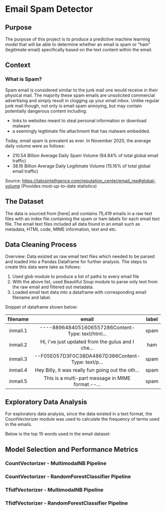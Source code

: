 # Email Spam Detector

## Purpose

The purpose of this project is to produce a predictive machine learning model that will be able to determine whether an email is spam or "ham" (legitimate email) specifically based on the text content within the email.

## Context

### What is Spam?
Spam email is considered similar to the junk mail one would receive in their physical mail. The majority these spam emails are unsolicited commercial advertising and simply result in clogging up your email inbox. Unlike regular junk mail though, not only is email spam annoying, but may contain potentially dangerous content including:

- links to websites meant to steal personal information or download malware
- a seemingly legitimate file attachment that has malware embedded.

Today, email spam is prevalent as ever. In November 2020, the average daily volume were as follows:

- 210.54 Billion Average Daily Spam Volume (84.84% of total global email traffic)
- 38.16 Billion Average Daily Legitimate Volume (15.16% of total global email traffic) 

Source: https://talosintelligence.com/reputation_center/email_rep#global-volume (Provides most-up-to-date statistics)

## The Dataset

The data is sourced from [here] and contains 75,419 emails in a raw text files with an index file containing the spam or ham labels for each email text file. The email text files included all data found in an email such as metadata, HTML code, MIME information, text and etc.


## Data Cleaning Process

Overview: Data existed as raw email text files which needed to be parsed and loaded into a Pandas Dataframe for further analysis. The steps to create this data were take as follows:

1. Used glob module to produce a list of paths to every email file
2. With the above list, used Beautiful Soup module to parse only text from the raw email and filtered out metadata.
3. Loaded email text data into a dataframe with corresponding email filename and label.

Snippet of dataframe shown below:

|filename | email | label | 
|:-----:|:-----:|:-----:|
| inmail.1 | ----8896484051606557286Content-Type: text/html... | spam |
| inmail.2 | Hi, i've just updated from the gulus and I che... | ham |
| inmail.3 | --F05E057D3F0C38DA4867D386Content-Type: text/p... | spam |
| inmail.4 | Hey Billy, it was really fun going out the oth... | spam |
| inmail.5 | This is a multi-part message in MIME format.--... | spam |

## Exploratory Data Analysis

For exploratory data analysis, since the data existed in a text format, the CountVectorizer module was used to calculate the frequency of terms used in the emails.

Below is the top 15 words used in the email dataset:



## Model Selection and Performance Metrics

### CountVectorizer - MultimodalNB Pipeline

### CountVectorizer - RandomForestClassifier Pipeline

### TfidfVectorizer - MultimodalNB Pipeline

### TfidfVectorizer - RandomForestClassifier Pipeline


